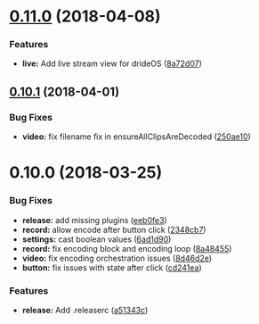 <a name="0.11.0"></a>
# [0.11.0](https://github.com/dride/dride-core/compare/v0.10.1...v0.11.0) (2018-04-08)


### Features

* **live:** Add live stream view for drideOS ([8a72d07](https://github.com/dride/dride-core/commit/8a72d07))

<a name="0.10.1"></a>
## [0.10.1](https://github.com/dride/dride-core/compare/v0.10.0...v0.10.1) (2018-04-01)


### Bug Fixes

* **video:** fix filename fix in ensureAllClipsAreDecoded ([250ae10](https://github.com/dride/dride-core/commit/250ae10))

<a name="0.10.0"></a>
# 0.10.0 (2018-03-25)


### Bug Fixes

* **release:** add missing plugins ([eeb0fe3](https://github.com/dride/dride-core/commit/eeb0fe3))
* **record:** allow encode after button click ([2348cb7](https://github.com/dride/dride-core/commit/2348cb7))
* **settings:** cast boolean values ([6ad1d90](https://github.com/dride/dride-core/commit/6ad1d90))
* **record:** fix encoding block and encoding loop ([8a48455](https://github.com/dride/dride-core/commit/8a48455))
* **video:** fix encoding orchestration issues ([8d46d2e](https://github.com/dride/dride-core/commit/8d46d2e))
* **button:** fix issues with state after click ([cd241ea](https://github.com/dride/dride-core/commit/cd241ea))


### Features

* **release:** Add .releaserc ([a51343c](https://github.com/dride/dride-core/commit/a51343c))
